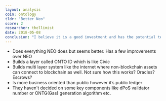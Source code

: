 ```yaml
---
layout: analysis
coin: ontology
tldr: "Better Neo"
score: 2
researcher: thellimist
date: 2018-05-08
conclusion: "I believe it is a good investment and has the potential to surpass neo. It still has many x to increase before it reaches the same market cap as NEO."
---
```


- Does everything NEO does but seems better. Has a few improvements over NEO
- Builds a layer called ONTO ID which is like Civic
- Builds multi layer system like the internet where non-blockchain assets can connect to blockchain as well. Not sure how this works? Oracles? Escrows?
- Is more business oriented than public however it’s public ledger
- They haven't decided on some key components like dPoS validator number or ONTG(Gas) generation algorithm etc. 
